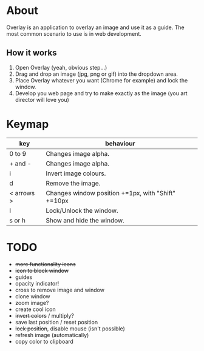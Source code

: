 # About

Overlay is an application to overlay an image and use it as a guide.
The most common scenario to use is in web development.

## How it works ##

1. Open Overlay (yeah, obvious step...)
2. Drag and drop an image (jpg, png or gif) into the dropdown area.
3. Place Overlay whatever you want (Chrome for example) and lock the window.
4. Develop you web page and try to make exactly as the image (you art director will love you)

# Keymap

|key|behaviour|
|---|---------|
|0 to 9|Changes image alpha.|
|+ and -|Changes image alpha.|
|i|Invert image colours.|
|d|Remove the image.|
|&lt; arrows &gt;|Changes window position +=1px, with "Shift" +=10px|
|l|Lock/Unlock the window.|
|s or h|Show and hide the window.|

# TODO

- <del>more functionality icons</del>
- <del>icon to block window</del>
- guides
- opacity indicator!
- cross to remove image and window
- clone window
- zoom image?
- create cool icon
- <del>invert colors</del> / multiply?
- save last position / reset position
- <del>lock position</del>, disable mouse (isn't possible)
- refresh image (automatically)
- copy color to clipboard
